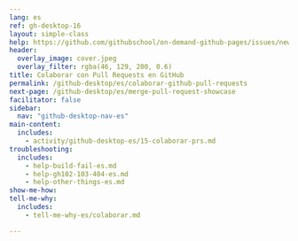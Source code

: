 ```yaml
---
lang: es
ref: gh-desktop-16
layout: simple-class
help: https://github.com/githubschool/on-demand-github-pages/issues/new?title=I%20need%20help&body=Describe%20what%20you%20need%20help%20with%20here.&labels=Help%20Wanted
header:
  overlay_image: cover.jpeg
  overlay_filter: rgba(46, 129, 200, 0.6)
title: Colaborar con Pull Requests en GitHub
permalink: /github-desktop/es/colaborar-github-pull-requests
next-page: /github-desktop/es/merge-pull-request-showcase
facilitator: false
sidebar:
  nav: "github-desktop-nav-es"
main-content:
  includes:
    - activity/github-desktop-es/15-colaborar-prs.md
troubleshooting:
  includes:
    - help-build-fail-es.md
    - help-gh102-103-404-es.md
    - help-other-things-es.md
show-me-how:
tell-me-why:
  includes:
    - tell-me-why-es/colaborar.md

---
```

